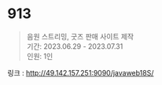 <h1>913</h1>

> 음원 스트리밍, 굿즈 판매 사이트 제작 <br/>
> 기간: 2023.06.29 - 2023.07.31 <br/>
> 인원: 1인 <br/>

링크 : http://49.142.157.251:9090/javaweb18S/
